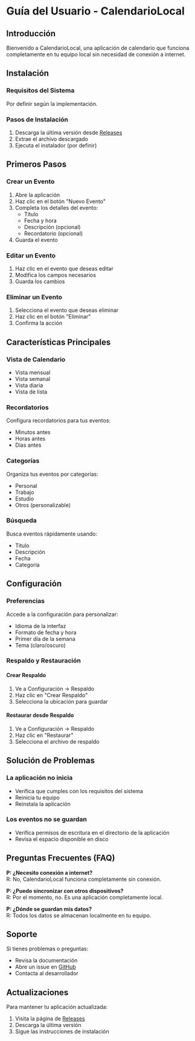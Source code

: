 # Guía del Usuario - CalendarioLocal

## Introducción

Bienvenido a CalendarioLocal, una aplicación de calendario que funciona completamente en tu equipo local sin necesidad de conexión a internet.

## Instalación

### Requisitos del Sistema

Por definir según la implementación.

### Pasos de Instalación

1. Descarga la última versión desde [Releases](https://github.com/JuanSeRestrepoNieto/CalendarioLocal/releases)
2. Extrae el archivo descargado
3. Ejecuta el instalador (por definir)

## Primeros Pasos

### Crear un Evento

1. Abre la aplicación
2. Haz clic en el botón "Nuevo Evento"
3. Completa los detalles del evento:
   - Título
   - Fecha y hora
   - Descripción (opcional)
   - Recordatorio (opcional)
4. Guarda el evento

### Editar un Evento

1. Haz clic en el evento que deseas editar
2. Modifica los campos necesarios
3. Guarda los cambios

### Eliminar un Evento

1. Selecciona el evento que deseas eliminar
2. Haz clic en el botón "Eliminar"
3. Confirma la acción

## Características Principales

### Vista de Calendario

- Vista mensual
- Vista semanal
- Vista diaria
- Vista de lista

### Recordatorios

Configura recordatorios para tus eventos:
- Minutos antes
- Horas antes
- Días antes

### Categorías

Organiza tus eventos por categorías:
- Personal
- Trabajo
- Estudio
- Otros (personalizable)

### Búsqueda

Busca eventos rápidamente usando:
- Título
- Descripción
- Fecha
- Categoría

## Configuración

### Preferencias

Accede a la configuración para personalizar:
- Idioma de la interfaz
- Formato de fecha y hora
- Primer día de la semana
- Tema (claro/oscuro)

### Respaldo y Restauración

#### Crear Respaldo

1. Ve a Configuración → Respaldo
2. Haz clic en "Crear Respaldo"
3. Selecciona la ubicación para guardar

#### Restaurar desde Respaldo

1. Ve a Configuración → Respaldo
2. Haz clic en "Restaurar"
3. Selecciona el archivo de respaldo

## Solución de Problemas

### La aplicación no inicia

- Verifica que cumples con los requisitos del sistema
- Reinicia tu equipo
- Reinstala la aplicación

### Los eventos no se guardan

- Verifica permisos de escritura en el directorio de la aplicación
- Revisa el espacio disponible en disco

## Preguntas Frecuentes (FAQ)

**P: ¿Necesito conexión a internet?**  
R: No, CalendarioLocal funciona completamente sin conexión.

**P: ¿Puedo sincronizar con otros dispositivos?**  
R: Por el momento, no. Es una aplicación completamente local.

**P: ¿Dónde se guardan mis datos?**  
R: Todos los datos se almacenan localmente en tu equipo.

## Soporte

Si tienes problemas o preguntas:
- Revisa la documentación
- Abre un issue en [GitHub](https://github.com/JuanSeRestrepoNieto/CalendarioLocal/issues)
- Contacta al desarrollador

## Actualizaciones

Para mantener tu aplicación actualizada:
1. Visita la página de [Releases](https://github.com/JuanSeRestrepoNieto/CalendarioLocal/releases)
2. Descarga la última versión
3. Sigue las instrucciones de instalación
